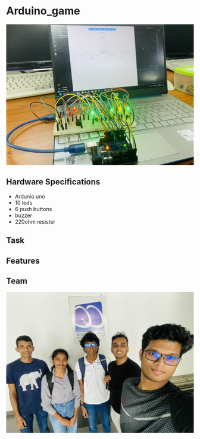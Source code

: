 # Arduino_game
![alt](https://github.com/Shihara1020/Arduino_Game/blob/b4d78223b427fe9be2dd2064bb377c337a5e7352/Photos/Arduni_game.jpg)

## Hardware Specifications
- Ardunio uno
- 10 leds
- 6 push buttons
- buzzer
- 220ohm resister

## Task

## Features


## Team
![alt](https://github.com/Shihara1020/Arduino_Game/blob/210b20364410f116fcb1d1953130618982ceac12/Photos/Our%20team.jpg)
